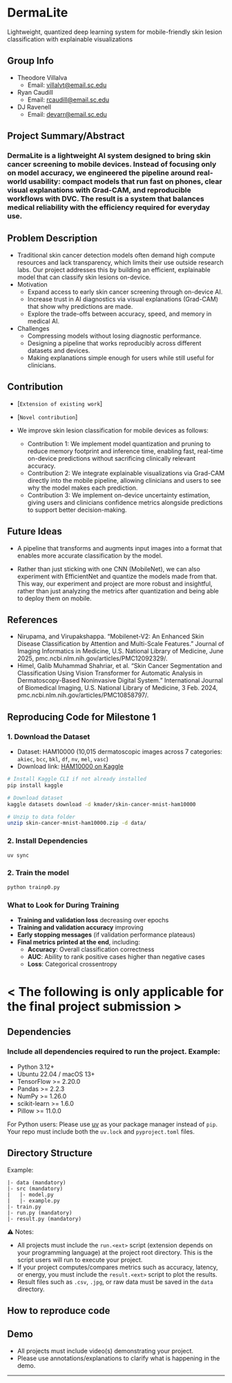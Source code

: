 # DermaLite
Lightweight, quantized deep learning system for mobile-friendly skin lesion classification with explainable visualizations

## Group Info  
- Theodore Villalva   
  - Email: villalvt@email.sc.edu  
- Ryan Caudill 
  - Email: rcaudill@email.sc.edu
- DJ Ravenell 
  - Email: devarr@email.sc.edu  

## Project Summary/Abstract  
### DermaLite is a lightweight AI system designed to bring skin cancer screening to mobile devices. Instead of focusing only on model accuracy, we engineered the pipeline around real-world usability: compact models that run fast on phones, clear visual explanations with Grad-CAM, and reproducible workflows with DVC. The result is a system that balances medical reliability with the efficiency required for everyday use.

## Problem Description  
- Traditional skin cancer detection models often demand high compute resources and lack transparency, which limits their use outside research labs. Our project addresses this by building an efficient, explainable model that can classify skin lesions on-device.  
- Motivation  
  - Expand access to early skin cancer screening through on-device AI.
  - Increase trust in AI diagnostics via visual explanations (Grad-CAM) that show why predictions are made.
  - Explore the trade-offs between accuracy, speed, and memory in medical AI.  
- Challenges  
  - Compressing models without losing diagnostic performance.
  - Designing a pipeline that works reproducibly across different datasets and devices.
  - Making explanations simple enough for users while still useful for clinicians. 

## Contribution  
- [`Extension of existing work`]  
- [`Novel contribution`]  
- We improve skin lesion classification for mobile devices as follows:

  - Contribution 1: We implement model quantization and pruning to reduce memory footprint and inference time, enabling fast, real-time on-device predictions without sacrificing clinically relevant accuracy.
  - Contribution 2: We integrate explainable visualizations via Grad-CAM directly into the mobile pipeline, allowing clinicians and users to see why the model makes each prediction.
  - Contribution 3: We implement on-device uncertainty estimation, giving users and clinicians confidence metrics alongside predictions to support better decision-making.

## Future Ideas  
- A pipeline that transforms and augments input images into a format that enables more accurate classification by the model.

- Rather than just sticking with one CNN (MobileNet), we can also experiment with EfficientNet and quantize the models made from that. This way, our experiment and project are more robust and insightful, rather than just analyzing the metrics after quantization and being able to deploy them on mobile.  


## References  
- Nirupama, and Virupakshappa. “Mobilenet-V2: An Enhanced Skin Disease Classification by Attention and Multi-Scale Features.” Journal of Imaging Informatics in Medicine, U.S. National Library of Medicine, June 2025, pmc.ncbi.nlm.nih.gov/articles/PMC12092329/.
- Himel, Galib Muhammad Shahriar, et al. “Skin Cancer Segmentation and Classification Using Vision Transformer for Automatic Analysis in Dermatoscopy-Based Noninvasive Digital System.” International Journal of Biomedical Imaging, U.S. National Library of Medicine, 3 Feb. 2024, pmc.ncbi.nlm.nih.gov/articles/PMC10858797/. 

## Reproducing Code for Milestone 1 

### 1. Download the Dataset
- Dataset: HAM10000 (10,015 dermatoscopic images across 7 categories: `akiec`, `bcc`, `bkl`, `df`, `nv`, `mel`, `vasc`)  
- Download link: [HAM10000 on Kaggle](https://www.kaggle.com/datasets/kmader/skin-cancer-mnist-ham10000)  

```bash
# Install Kaggle CLI if not already installed
pip install kaggle

# Download dataset
kaggle datasets download -d kmader/skin-cancer-mnist-ham10000

# Unzip to data folder
unzip skin-cancer-mnist-ham10000.zip -d data/
```

### 2. Install Dependencies
```bash
uv sync
```

### 2. Train the model
```bash
python trainp0.py
```
### What to Look for During Training

- **Training and validation loss** decreasing over epochs  
- **Training and validation accuracy** improving  
- **Early stopping messages** (if validation performance plateaus)  
- **Final metrics printed at the end**, including:
  - **Accuracy**: Overall classification correctness
  - **AUC**: Ability to rank positive cases higher than negative cases
  - **Loss**: Categorical crossentropy

  
# < The following is only applicable for the final project submission >  


## Dependencies  
### Include all dependencies required to run the project. Example:  
- Python 3.12+  
- Ubuntu 22.04 / macOS 13+
- TensorFlow >= 2.20.0
- Pandas >= 2.2.3
- NumPy >= 1.26.0
- scikit-learn >= 1.6.0
- Pillow >= 11.0.0

For Python users: Please use [uv](https://docs.astral.sh/uv/) as your package manager instead of `pip`. Your repo must include both the `uv.lock` and `pyproject.toml` files.  

## Directory Structure  
Example:  
```
|- data (mandatory)
|- src (mandatory)
|   |- model.py
|   |- example.py
|- train.py
|- run.py (mandatory)
|- result.py (mandatory)
```

⚠️ Notes:  
- All projects must include the `run.<ext>` script (extension depends on your programming language) at the project root directory. This is the script users will run to execute your project.  
- If your project computes/compares metrics such as accuracy, latency, or energy, you must include the `result.<ext>` script to plot the results.  
- Result files such as `.csv`, `.jpg`, or raw data must be saved in the `data` directory.  

## How to reproduce code 

## Demo  
- All projects must include video(s) demonstrating your project.  
- Please use annotations/explanations to clarify what is happening in the demo.  
---
